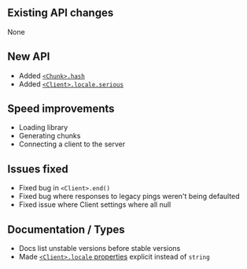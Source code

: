 ## Existing API changes
None

## New API
* Added [`<Chunk>.hash`](https://oscarnow.github.io/minecraft-server/1.2.0/classes/Chunk#hash)
* Added [`<Client>.locale.serious`](https://oscarnow.github.io/minecraft-server/1.2.0/classes/Client#locale)

## Speed improvements
* Loading library
* Generating chunks
* Connecting a client to the server

## Issues fixed
* Fixed bug in `<Client>.end()`
* Fixed bug where responses to legacy pings weren't being defaulted
* Fixed issue where Client settings where all null

## Documentation / Types
* Docs list unstable versions before stable versions
* Made [`<Client>.locale` properties](https://oscarnow.github.io/minecraft-server/1.20/classes/Client#locale) explicit instead of `string`